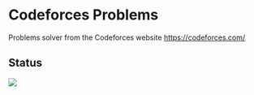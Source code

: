 # Codeforces Problems
Problems solver from the Codeforces website https://codeforces.com/

## Status

<img src="https://codeforces-readme-stats.vercel.app/api/card?username=ginogiorgi&theme=tokyonight&disable_animations=false&show_icons=true&force_username=true"/>
